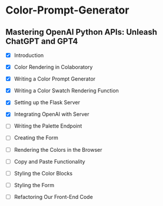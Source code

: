 # Color-Prompt-Generator

## Mastering OpenAI Python APIs: Unleash ChatGPT and GPT4

- [X] Introduction
- [X] Color Rendering in Colaboratory
- [X] Writing a Color Prompt Generator
- [X] Writing a Color Swatch Rendering Function
- [X] Setting up the Flask Server
- [X] Integrating OpenAI with Server
- [ ] Writing the Palette Endpoint
- [ ] Creating the Form
- [ ] Rendering the Colors in the Browser
- [ ] Copy and Paste Functionality
- [ ] Styling the Color Blocks
- [ ] Styling the Form
- [ ] Refactoring Our Front-End Code
  